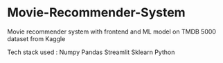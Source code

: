 # Movie-Recommender-System
Movie recommender system with frontend and ML model on TMDB 5000 dataset from Kaggle

Tech stack used :
 Numpy 
 Pandas 
 Streamlit 
 Sklearn 
 Python

